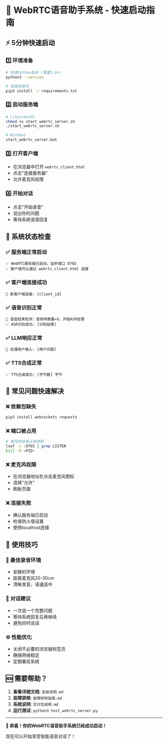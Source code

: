 # 🚀 WebRTC语音助手系统 - 快速启动指南

## ⚡ 5分钟快速启动

### 1️⃣ 环境准备
```bash
# 检查Python版本 (需要3.8+)
python3 --version

# 安装依赖包
pip3 install -r requirements.txt
```

### 2️⃣ 启动服务端
```bash
# Linux/macOS
chmod +x start_webrtc_server.sh
./start_webrtc_server.sh

# Windows
start_webrtc_server.bat
```

### 3️⃣ 打开客户端
- 在浏览器中打开 `webrtc_client.html`
- 点击"连接服务器"
- 允许麦克风权限

### 4️⃣ 开始对话
- 点击"开始录音"
- 说出你的问题
- 等待系统语音回复

## 🎯 系统状态检查

### ✅ 服务端正常启动
```
✅ WebRTC服务器已启动，监听端口 8765
💡 客户端可以通过 webrtc_client.html 连接
```

### ✅ 客户端连接成功
```
🔌 新客户端连接: [client_id]
```

### ✅ 语音识别正常
```
🎤 语音结束检测：音频块数量=X，开始ASR处理
✅ ASR识别成功: [识别结果]
```

### ✅ LLM响应正常
```
🤖 处理用户输入: [用户问题]
```

### ✅ TTS合成正常
```
✅ TTS合成成功: [字节数] 字节
```

## 🔧 常见问题快速解决

### ❌ 依赖包缺失
```bash
pip3 install websockets requests
```

### ❌ 端口被占用
```bash
# 查找并结束占用进程
lsof -i :8765 | grep LISTEN
kill -9 <PID>
```

### ❌ 麦克风权限
- 在浏览器地址栏点击麦克风图标
- 选择"允许"
- 刷新页面

### ❌ 连接失败
- 确认服务端已启动
- 检查防火墙设置
- 使用localhost连接

## 📱 使用技巧

### 🎤 最佳录音环境
- 安静的环境
- 距离麦克风20-30cm
- 清晰发音，语速适中

### 💬 对话建议
- 一次说一个完整问题
- 等待系统回复后再继续
- 避免同时说话

### ⚙️ 性能优化
- 关闭不必要的浏览器标签页
- 确保网络稳定
- 定期重启系统

## 🆘 需要帮助？

1. **查看详细文档**: `安装说明.md`
2. **故障排除**: `故障排除指南.md`
3. **系统说明**: `交付包说明.md`
4. **运行测试**: `python3 test_webrtc_server.py`

---
**🎉 恭喜！你的WebRTC语音助手系统已经成功启动！**

现在可以开始享受智能语音对话了！
